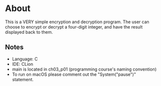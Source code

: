 # About
This is a VERY simple encryption and decryption program. The user can choose to encrypt or decrypt a four-digit integer, and have the result displayed back to them.

## Notes
- Language: C
- IDE: CLion
- main is located in ch03_p01 (programming course's naming convention)
- To run on macOS please comment out the "System("pause")" statement. 
